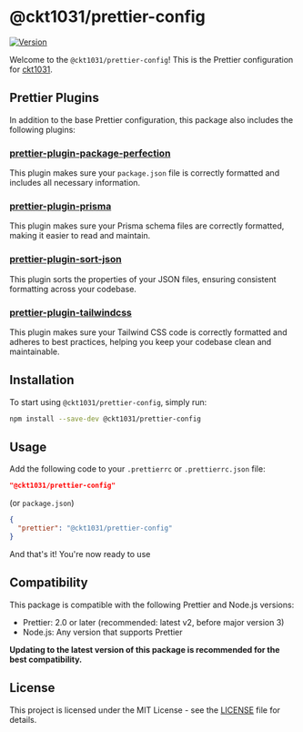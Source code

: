 # @ckt1031/prettier-config

[![Version](https://img.shields.io/npm/v/@ckt1031/prettier-config.svg?style=flat-square)](https://www.npmjs.com/package/@ckt1031/prettier-config)

Welcome to the `@ckt1031/prettier-config`! This is the Prettier configuration for [ckt1031](https://github.com/ckt1031).

## Prettier Plugins

In addition to the base Prettier configuration, this package also includes the following plugins:

### [prettier-plugin-package-perfection](https://npmjs.com/package/prettier-plugin-package-perfection)

This plugin makes sure your `package.json` file is correctly formatted and includes all necessary information.

### [prettier-plugin-prisma](https://npmjs.com/package/prettier-plugin-prisma)

This plugin makes sure your Prisma schema files are correctly formatted, making it easier to read and maintain.

### [prettier-plugin-sort-json](https://npmjs.com/package/prettier-plugin-sort-json)

This plugin sorts the properties of your JSON files, ensuring consistent formatting across your codebase.

### [prettier-plugin-tailwindcss](https://npmjs.com/package/prettier-plugin-tailwindcss)

This plugin makes sure your Tailwind CSS code is correctly formatted and adheres to best practices, helping you keep your codebase clean and maintainable.

## Installation

To start using `@ckt1031/prettier-config`, simply run:

```bash
npm install --save-dev @ckt1031/prettier-config
```

## Usage

Add the following code to your `.prettierrc` or `.prettierrc.json` file:

```json
"@ckt1031/prettier-config"
```

(or `package.json`)

```json
{
  "prettier": "@ckt1031/prettier-config"
}
```

And that's it! You're now ready to use

## Compatibility

This package is compatible with the following Prettier and Node.js versions:

- Prettier: 2.0 or later (recommended: latest v2, before major version 3)
- Node.js: Any version that supports Prettier

**Updating to the latest version of this package is recommended for the best compatibility.**

## License

This project is licensed under the MIT License - see the [LICENSE](./LICENSE) file for details.
